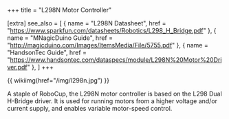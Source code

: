 +++
title = "L298N Motor Controller"

[extra]
see_also = [
  { name = "L298N Datasheet", href = "https://www.sparkfun.com/datasheets/Robotics/L298_H_Bridge.pdf" },
  { name = "MNagicDuino Guide", href = "http://magicduino.com/Images/ItemsMedia/File/5755.pdf" },
  { name = "HandsonTec Guide", href = "https://www.handsontec.com/dataspecs/module/L298N%20Motor%20Driver.pdf" },
]
+++

{{ wikiimg(href="/img/l298n.jpg") }}

A staple of RoboCup, the L298N motor controller is based on the L298 Dual H-Bridge driver. It is used for running motors from a higher voltage and/or current supply, and enables variable motor-speed control.
